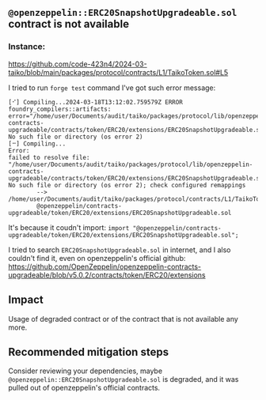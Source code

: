 ## `@openzeppelin::ERC20SnapshotUpgradeable.sol` contract is not available

### Instance:
https://github.com/code-423n4/2024-03-taiko/blob/main/packages/protocol/contracts/L1/TaikoToken.sol#L5

I tried to run `forge test` command I've got such error message:
```
[⠊] Compiling...2024-03-18T13:12:02.759579Z ERROR foundry_compilers::artifacts: error="/home/user/Documents/audit/taiko/packages/protocol/lib/openzeppelin-contracts-upgradeable/contracts/token/ERC20/extensions/ERC20SnapshotUpgradeable.sol": No such file or directory (os error 2)
[⠒] Compiling...
Error: 
failed to resolve file: "/home/user/Documents/audit/taiko/packages/protocol/lib/openzeppelin-contracts-upgradeable/contracts/token/ERC20/extensions/ERC20SnapshotUpgradeable.sol": No such file or directory (os error 2); check configured remappings
        --> /home/user/Documents/audit/taiko/packages/protocol/contracts/L1/TaikoToken.sol
        @openzeppelin/contracts-upgradeable/token/ERC20/extensions/ERC20SnapshotUpgradeable.sol
```
It's because it coudn't import:
`import "@openzeppelin/contracts-upgradeable/token/ERC20/extensions/ERC20SnapshotUpgradeable.sol";`
        
I tried to search `ERC20SnapshotUpgradeable.sol` in internet, and I also couldn't find it, even on openzeppelin's official github:
https://github.com/OpenZeppelin/openzeppelin-contracts-upgradeable/blob/v5.0.2/contracts/token/ERC20/extensions

## Impact
Usage of degraded contract or of the contract that is not available any more.

## Recommended mitigation steps
Consider reviewing your dependencies, maybe `@openzeppelin::ERC20SnapshotUpgradeable.sol` is degraded, and it was pulled out of openzeppelin's official contracts.